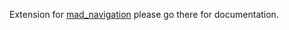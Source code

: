 Extension for [mad_navigation][repo] please go there for documentation.

[repo]: https://github.com/MadBrains/Mad-Navigation